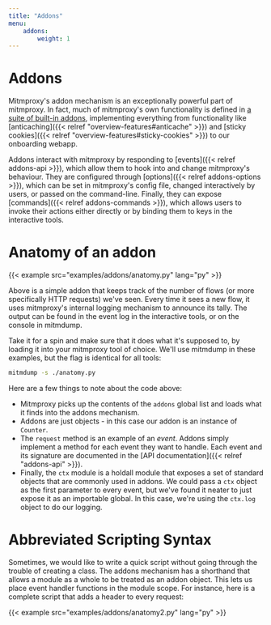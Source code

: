 ```yaml
---
title: "Addons"
menu:
    addons:
        weight: 1
---
```


# Addons

Mitmproxy's addon mechanism is an exceptionally powerful part of mitmproxy. In fact, much of mitmproxy's own
functionality is defined in
[a suite of built-in addons](https://github.com/mitmproxy/mitmproxy/tree/main/mitmproxy/addons),
implementing everything from functionality like
[anticaching]({{< relref "overview-features#anticache" >}}) and [sticky cookies]({{< relref
"overview-features#sticky-cookies" >}}) to our onboarding webapp.

Addons interact with mitmproxy by responding to [events]({{< relref addons-api >}}), which allow them to hook into and
change mitmproxy's behaviour. They are configured through [options]({{< relref addons-options >}}), which can be set in
mitmproxy's config file, changed interactively by users, or passed on the command-line. Finally, they can expose
[commands]({{< relref addons-commands >}}), which allows users to invoke their actions either directly or by binding
them to keys in the interactive tools.

# Anatomy of an addon

{{< example src="examples/addons/anatomy.py" lang="py" >}}

Above is a simple addon that keeps track of the number of flows (or more
specifically HTTP requests) we've seen. Every time it sees a new flow, it uses
mitmproxy's internal logging mechanism to announce its tally. The output can be
found in the event log in the interactive tools, or on the console in mitmdump.

Take it for a spin and make sure that it does what it's supposed to, by loading
it into your mitmproxy tool of choice. We'll use mitmdump in these examples,
but the flag is identical for all tools:

```bash
mitmdump -s ./anatomy.py
```

Here are a few things to note about the code above:

- Mitmproxy picks up the contents of the `addons` global list and loads what it
  finds into the addons mechanism.
- Addons are just objects - in this case our addon is an instance of `Counter`.
- The `request` method is an example of an *event*. Addons simply implement a
  method for each event they want to handle. Each event and its signature are documented
  in the [API documentation]({{< relref "addons-api" >}}).
- Finally, the `ctx` module is a holdall module that exposes a set of standard
  objects that are commonly used in addons. We could pass a `ctx` object as the
  first parameter to every event, but we've found it neater to just expose it as
  an importable global. In this case, we're using the `ctx.log` object to do our
  logging.

# Abbreviated Scripting Syntax

Sometimes, we would like to write a quick script without going through the trouble of creating a class.
The addons mechanism has a shorthand that allows a module as a whole to be treated as an addon object.
This lets us place event handler functions in the module scope.
For instance, here is a complete script that adds a header to every request:

{{< example src="examples/addons/anatomy2.py" lang="py" >}}
